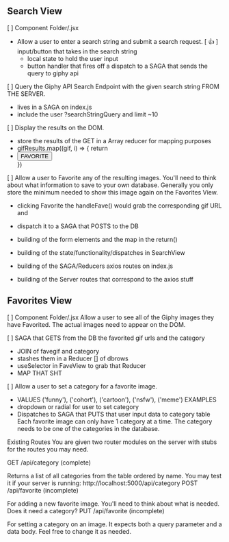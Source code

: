 ## Search View
[ ] Component Folder/.jsx

- Allow a user to enter a search string and submit a search request.
[ 👍 ] input/button that takes in the search string
  - local state to hold the user input
  - button handler that fires off a dispatch to a SAGA that sends the query to giphy api

[ ] Query the Giphy API Search Endpoint with the given search string FROM THE SERVER.
  - lives in a SAGA on index.js
  - include the user ?searchStringQuery and limit ~10
  
[ ] Display the results on the DOM.
  - store the results of the GET in a Array reducer for mapping purposes
  - gifResults.map((gif, i) => {
    return <li key={i}><img gif.url><button onClick={handleFave}>FAVORITE</button></li>
  })

[ ] Allow a user to Favorite any of the resulting images. You'll need to think about what information to save to your own database. Generally you only store the minimum needed to show this image again on the Favorites View.
  - clicking Favorite the handleFave() would grab the corresponding gif URL and
  - dispatch it to a SAGA that POSTS to the DB

- building of the form elements and the map in the return()
- building of the state/functionality/dispatches in SearchView
- building of the SAGA/Reducers axios routes on index.js
- building of the Server routes that correspond to the axios stuff

## Favorites View
[ ] Component Folder/.jsx
Allow a user to see all of the Giphy images they have Favorited. The actual images need to appear on the DOM.

[ ] SAGA that GETS from the DB the favorited gif urls and the category
  - JOIN of favegif and category
 - stashes them in a Reducer [] of dbrows
 - useSelector in FaveView to grab that Reducer
 - MAP THAT SHT

[ ] Allow a user to set a category for a favorite image.
  - VALUES ('funny'), ('cohort'), ('cartoon'), ('nsfw'), ('meme') EXAMPLES
  - dropdown or radial for user to set category 
  - Dispatches to SAGA that PUTS that user input data to category table
Each favorite image can only have 1 category at a time.
The category needs to be one of the categories in the database.


Existing Routes
You are given two router modules on the server with stubs for the routes you may need.

GET /api/category (complete)

Returns a list of all categories from the table ordered by name. You may test it if your server is running: http://localhost:5000/api/category
POST /api/favorite (incomplete)

For adding a new favorite image. You'll need to think about what is needed. Does it need a category?
PUT /api/favorite (incomplete)

For setting a category on an image. It expects both a query parameter and a data body. Feel free to change it as needed.
